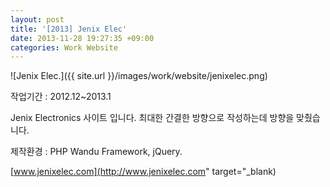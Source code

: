 ```yaml
---
layout: post
title: '[2013] Jenix Elec'
date: 2013-11-28 19:27:35 +09:00
categories: Work Website
---
```


![Jenix Elec.]({{ site.url }}/images/work/website/jenixelec.png)

작업기간 : 2012.12~2013.1

Jenix Electronics 사이트 입니다. 최대한 간결한 방향으로 작성하는데 방향을 맞췄습니다.

제작환경 : PHP Wandu Framework, jQuery.

[www.jenixelec.com](http://www.jenixelec.com" target="_blank)

